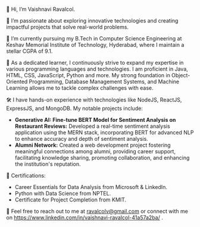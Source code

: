 👋 Hi, I’m Vaishnavi Ravalcol.

👀 I’m passionate about exploring innovative technologies and creating impactful projects that solve real-world problems.

🌱 I’m currently pursuing my B.Tech in Computer Science Engineering at Keshav Memorial Institute of Technology, Hyderabad, where I maintain a stellar CGPA of 9.1.

💼 As a dedicated learner, I continuously strive to expand my expertise in various programming languages and technologies. I am proficient in  Java, HTML, CSS, JavaScript, Python and more. My strong foundation in Object-Oriented Programming, Database Management Systems, and Machine Learning allows me to tackle complex challenges with ease.

🛠️ I have hands-on experience with technologies like NodeJS, ReactJS, ExpressJS, and MongoDB. My notable projects include:
- **Generative AI: Fine-tune BERT Model for Sentiment Analysis on Restaurant Reviews:** Developed a real-time sentiment analysis application using the MERN stack, incorporating BERT for advanced NLP to enhance accuracy and depth of sentiment analysis.
- **Alumni Network:** Created a web development project fostering meaningful connections among alumni, providing career support, facilitating knowledge sharing, promoting collaboration, and enhancing the institution's reputation.

📜 Certifications:
- Career Essentials for Data Analysis from Microsoft & LinkedIn.
- Python with Data Science from NPTEL.
- Certificate for Project Completion from KMIT.

📧 Feel free to reach out to me at ravalcolv@gmail.com or connect with me on https://www.linkedin.com/in/vaishnavi-ravalcol-41a57a2ba/ .
